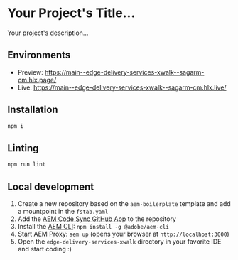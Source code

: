 # Your Project's Title...
Your project's description...

## Environments
- Preview: https://main--edge-delivery-services-xwalk--sagarm-cm.hlx.page/
- Live: https://main--edge-delivery-services-xwalk--sagarm-cm.hlx.live/

## Installation

```sh
npm i
```

## Linting

```sh
npm run lint
```

## Local development

1. Create a new repository based on the `aem-boilerplate` template and add a mountpoint in the `fstab.yaml`
1. Add the [AEM Code Sync GitHub App](https://github.com/apps/aem-code-sync) to the repository
1. Install the [AEM CLI](https://github.com/adobe/helix-cli): `npm install -g @adobe/aem-cli`
1. Start AEM Proxy: `aem up` (opens your browser at `http://localhost:3000`)
1. Open the `edge-delivery-services-xwalk` directory in your favorite IDE and start coding :)
